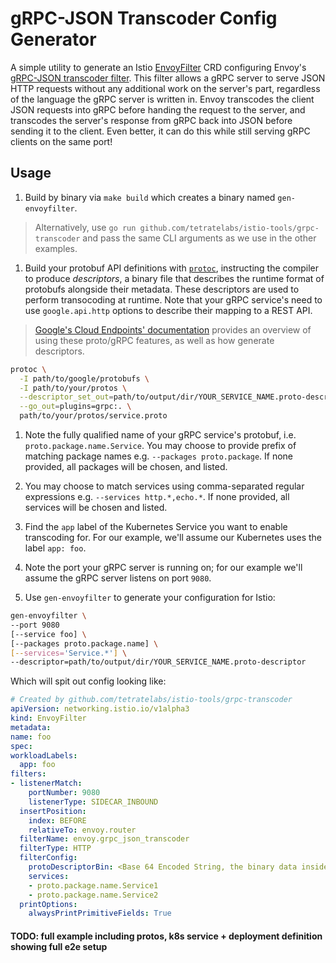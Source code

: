 # gRPC-JSON Transcoder Config Generator

A simple utility to generate an Istio [EnvoyFilter](https://preliminary.istio.io/docs/reference/config/istio.networking.v1alpha3/#EnvoyFilter) CRD configuring Envoy's [gRPC-JSON transcoder filter](https://www.envoyproxy.io/docs/envoy/latest/configuration/http_filters/grpc_json_transcoder_filter). This filter allows a gRPC server to serve JSON HTTP requests without any additional work on the server's part, regardless of the language the gRPC server is written in. Envoy transcodes the client JSON requests into gRPC before handing the request to the server, and transcodes the server's response from gRPC back into JSON before sending it to the client. Even better, it can do this while still serving gRPC clients on the same port!

## Usage

1. Build by binary via `make build` which creates a binary named `gen-envoyfilter`.
  > Alternatively, use `go run github.com/tetratelabs/istio-tools/grpc-transcoder` and pass the same CLI arguments as we use in the other examples.

1. Build your protobuf API definitions with [`protoc`](https://github.com/google/protobuf/releases), instructing the compiler to produce _descriptors_, a binary file that describes the runtime format of protobufs alongside their metadata. These descriptors are used to perform transocoding at runtime. Note that your gRPC service's need to use `google.api.http` options to describe their mapping to a REST API.

  > [Google's Cloud Endpoints' documentation](https://cloud.google.com/endpoints/docs/grpc/transcoding) provides an overview of using these proto/gRPC features, as well as how generate descriptors.
  
  ```sh
  protoc \
    -I path/to/google/protobufs \
    -I path/to/your/protos \
    --descriptor_set_out=path/to/output/dir/YOUR_SERVICE_NAME.proto-descriptor --include_imports \
    --go_out=plugins=grpc:. \
    path/to/your/protos/service.proto
  ```
  
1. Note the fully qualified name of your gRPC service's protobuf, i.e. `proto.package.name.Service`. You may choose to provide prefix of matching package names e.g. `--packages proto.package`. If none provided, all packages will be chosen, and listed.

1. You may choose to match services using comma-separated regular expressions e.g. `--services http.*,echo.*`. If none provided, all services will be chosen and listed.

1. Find the `app` label of the Kubernetes Service you want to enable transcoding for. For our example, we'll assume our Kubernetes uses the label `app: foo`.

1. Note the port your gRPC server is running on; for our example we'll assume the gRPC server listens on port `9080`.

1. Use `gen-envoyfilter` to generate your configuration for Istio:

  ```sh
gen-envoyfilter \
  --port 9080
  [--service foo] \
  [--packages proto.package.name] \
  [--services='Service.*'] \
  --descriptor=path/to/output/dir/YOUR_SERVICE_NAME.proto-descriptor
  ```
  
  Which will spit out config looking like:
  
  ```yaml
# Created by github.com/tetratelabs/istio-tools/grpc-transcoder
apiVersion: networking.istio.io/v1alpha3
kind: EnvoyFilter
metadata:
  name: foo
spec:
  workloadLabels:
    app: foo
  filters:
  - listenerMatch:
      portNumber: 9080 
      listenerType: SIDECAR_INBOUND
    insertPosition:
      index: BEFORE
      relativeTo: envoy.router
    filterName: envoy.grpc_json_transcoder
    filterType: HTTP
    filterConfig:
      protoDescriptorBin: <Base 64 Encoded String, the binary data inside of path/to/output/dir/YOUR_SERVICE_NAME.proto-descriptor>
      services:
      - proto.package.name.Service1
      - proto.package.name.Service2
    printOptions:
      alwaysPrintPrimitiveFields: True
  ```

#### TODO: full example including protos, k8s service + deployment definition showing full e2e setup
